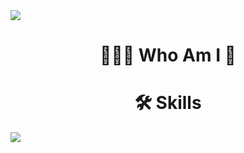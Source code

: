 <img src="https://capsule-render.vercel.app/api?type=waving&color=2699E6&height=250&section=header&text=DaegyoJung&animation=twinkling&fontSize=75&fontColor=FFFFFF"/>

<h1 align="center">🧑🏻‍💻 Who Am I 🎸</h1>

<h1 align="center">🛠️ Skills</h1>
 




<img src="https://capsule-render.vercel.app/api?type=waving&color=2699E6&height=150&section=footer" />

